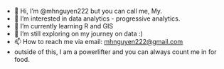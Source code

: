 - 👋 Hi, I’m @mhnguyen222 but you can call me, My. 
- 👀 I’m interested in data analytics - progressive analytics. 
- 🌱 I’m currently learning R and GIS
- 💞️ I’m still exploring on my journey on data :) 
- 📫 How to reach me via email: mhnguyen222@gmail.com
- outside of this, I am a powerlifter and you can always count me in for food. 
<!---
mhnguyen222/mhnguyen222 is a ✨ special ✨ repository because its `README.md` (this file) appears on your GitHub profile.
You can click the Preview link to take a look at your changes.
--->
